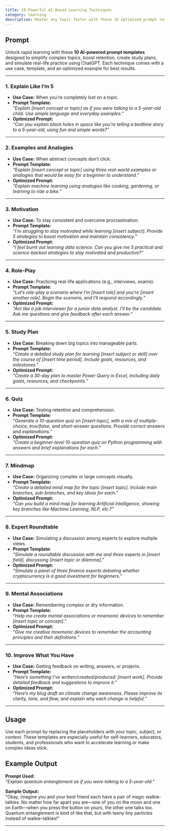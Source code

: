```yaml
---
title: 10 Powerful AI-Based Learning Techniques
category: learning
description: Master any topic faster with these 10 optimized prompt templates designed to enhance understanding, retention, and motivation.
---
```


## Prompt

Unlock rapid learning with these **10 AI-powered prompt templates** designed to simplify complex topics, boost retention, create study plans, and simulate real-life practice using ChatGPT. Each technique comes with a use case, template, and an optimized example for best results.

---

### **1. Explain Like I’m 5**
- **Use Case:** When you're completely lost on a topic.
- **Prompt Template:**  
  _“Explain [insert concept or topic] as if you were talking to a 5-year-old child. Use simple language and everyday examples.”_
- **Optimized Prompt:**  
  _“Can you explain black holes in space like you’re telling a bedtime story to a 5-year-old, using fun and simple words?”_

---

### **2. Examples and Analogies**
- **Use Case:** When abstract concepts don’t click.
- **Prompt Template:**  
  _“Explain [insert concept or topic] using three real-world examples or analogies that would be easy for a beginner to understand.”_
- **Optimized Prompt:**  
  _“Explain machine learning using analogies like cooking, gardening, or learning to ride a bike.”_

---

### **3. Motivation**
- **Use Case:** To stay consistent and overcome procrastination.
- **Prompt Template:**  
  _“I’m struggling to stay motivated while learning [insert subject]. Provide 5 strategies to boost motivation and maintain consistency.”_
- **Optimized Prompt:**  
  _“I feel burnt out learning data science. Can you give me 5 practical and science-backed strategies to stay motivated and productive?”_

---

### **4. Role-Play**
- **Use Case:** Practicing real-life applications (e.g., interviews, exams).
- **Prompt Template:**  
  _“Let’s role-play a scenario where I’m [insert role] and you’re [insert another role]. Begin the scenario, and I’ll respond accordingly.”_
- **Optimized Prompt:**  
  _“Act like a job interviewer for a junior data analyst. I’ll be the candidate. Ask me questions and give feedback after each answer.”_

---

### **5. Study Plan**
- **Use Case:** Breaking down big topics into manageable parts.
- **Prompt Template:**  
  _“Create a detailed study plan for learning [insert subject or skill] over the course of [insert time period]. Include goals, resources, and milestones.”_
- **Optimized Prompt:**  
  _“Create a 30-day plan to master Power Query in Excel, including daily goals, resources, and checkpoints.”_

---

### **6. Quiz**
- **Use Case:** Testing retention and comprehension.
- **Prompt Template:**  
  _“Generate a 10-question quiz on [insert topic], with a mix of multiple-choice, true/false, and short-answer questions. Provide correct answers and explanations.”_
- **Optimized Prompt:**  
  _“Create a beginner-level 10-question quiz on Python programming with answers and brief explanations for each.”_

---

### **7. Mindmap**
- **Use Case:** Organizing complex or large concepts visually.
- **Prompt Template:**  
  _“Create a detailed mind map for the topic [insert topic]. Include main branches, sub-branches, and key ideas for each.”_
- **Optimized Prompt:**  
  _“Can you build a mind map for learning Artificial Intelligence, showing key branches like Machine Learning, NLP, etc.?”_

---

### **8. Expert Roundtable**
- **Use Case:** Simulating a discussion among experts to explore multiple views.
- **Prompt Template:**  
  _“Simulate a roundtable discussion with me and three experts in [insert field], discussing [insert topic or dilemma].”_
- **Optimized Prompt:**  
  _“Simulate a panel of three finance experts debating whether cryptocurrency is a good investment for beginners.”_

---

### **9. Mental Associations**
- **Use Case:** Remembering complex or dry information.
- **Prompt Template:**  
  _“Help me create mental associations or mnemonic devices to remember [insert topic or concept].”_
- **Optimized Prompt:**  
  _“Give me creative mnemonic devices to remember the accounting principles and their definitions.”_

---

### **10. Improve What You Have**
- **Use Case:** Getting feedback on writing, answers, or projects.
- **Prompt Template:**  
  _“Here’s something I’ve written/created/produced: [insert work]. Provide detailed feedback and suggestions to improve it.”_
- **Optimized Prompt:**  
  _“Here’s my blog draft on climate change awareness. Please improve its clarity, tone, and flow, and explain why each change is helpful.”_

---

## Usage
Use each prompt by replacing the placeholders with your topic, subject, or context. These templates are especially useful for self-learners, educators, students, and professionals who want to accelerate learning or make complex ideas stick.

## Example Output

**Prompt Used:**  
_“Explain quantum entanglement as if you were talking to a 5-year-old.”_

**Sample Output:**  
"Okay, imagine you and your best friend each have a pair of magic walkie-talkies. No matter how far apart you are—one of you on the moon and one on Earth—when you press the button on yours, the other one talks too. Quantum entanglement is kind of like that, but with teeny tiny particles instead of walkie-talkies!"

---
